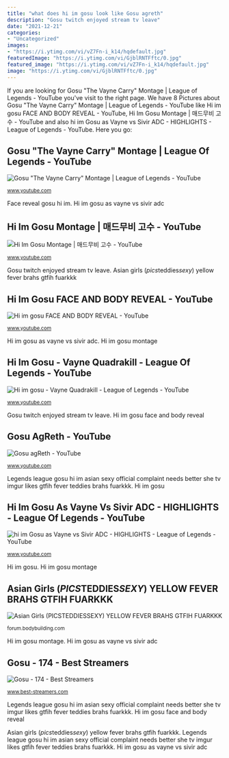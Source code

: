 ```yaml
---
title: "what does hi im gosu look like Gosu agreth"
description: "Gosu twitch enjoyed stream tv leave"
date: "2021-12-21"
categories:
- "Uncategorized"
images:
- "https://i.ytimg.com/vi/vZ7Fn-i_k14/hqdefault.jpg"
featuredImage: "https://i.ytimg.com/vi/GjblRNTFftc/0.jpg"
featured_image: "https://i.ytimg.com/vi/vZ7Fn-i_k14/hqdefault.jpg"
image: "https://i.ytimg.com/vi/GjblRNTFftc/0.jpg"
---
```


If you are looking for Gosu &quot;The Vayne Carry&quot; Montage | League of Legends - YouTube you've visit to the right page. We have 8 Pictures about Gosu &quot;The Vayne Carry&quot; Montage | League of Legends - YouTube like Hi im gosu FACE AND BODY REVEAL - YouTube, Hi Im Gosu Montage | 매드무비 고수 - YouTube and also hi im Gosu as Vayne vs Sivir ADC - HIGHLIGHTS - League of Legends - YouTube. Here you go:

## Gosu &quot;The Vayne Carry&quot; Montage | League Of Legends - YouTube

![Gosu &quot;The Vayne Carry&quot; Montage | League of Legends - YouTube](https://i.ytimg.com/vi/X1GfXk7EFak/maxresdefault.jpg "Face reveal gosu hi im")

<small>www.youtube.com</small>

Face reveal gosu hi im. Hi im gosu as vayne vs sivir adc

## Hi Im Gosu Montage | 매드무비 고수 - YouTube

![Hi Im Gosu Montage | 매드무비 고수 - YouTube](https://i.ytimg.com/vi/UYS1wqxjN5k/maxresdefault.jpg "Gosu agreth")

<small>www.youtube.com</small>

Gosu twitch enjoyed stream tv leave. Asian girls (*pics*teddies*sexy*) yellow fever brahs gtfih fuarkkk

## Hi Im Gosu FACE AND BODY REVEAL - YouTube

![Hi im gosu FACE AND BODY REVEAL - YouTube](https://i.ytimg.com/vi/vZ7Fn-i_k14/hqdefault.jpg "Hi im gosu as vayne vs sivir adc")

<small>www.youtube.com</small>

Hi im gosu as vayne vs sivir adc. Hi im gosu montage

## Hi Im Gosu - Vayne Quadrakill - League Of Legends - YouTube

![Hi im gosu - Vayne Quadrakill - League of Legends - YouTube](https://i.ytimg.com/vi/U9ybUPum5b8/maxresdefault.jpg "Gosu agreth")

<small>www.youtube.com</small>

Gosu twitch enjoyed stream tv leave. Hi im gosu face and body reveal

## Gosu AgReth - YouTube

![Gosu agReth - YouTube](https://yt3.ggpht.com/a/AATXAJySqmZO0U0o7Nb_CannhhoU7narR4RHsefJ-w=s900-c-k-c0xffffffff-no-rj-mo "Hi im gosu montage")

<small>www.youtube.com</small>

Legends league gosu hi im asian sexy official complaint needs better she tv imgur likes gtfih fever teddies brahs fuarkkk. Hi im gosu

## Hi Im Gosu As Vayne Vs Sivir ADC - HIGHLIGHTS - League Of Legends - YouTube

![hi im Gosu as Vayne vs Sivir ADC - HIGHLIGHTS - League of Legends - YouTube](https://i.ytimg.com/vi/NB_J_SFicOc/maxresdefault.jpg "Asian girls (*pics*teddies*sexy*) yellow fever brahs gtfih fuarkkk")

<small>www.youtube.com</small>

Hi im gosu. Hi im gosu montage

## Asian Girls (*PICS*TEDDIES*SEXY*) YELLOW FEVER BRAHS GTFIH FUARKKK

![Asian Girls (*PICS*TEDDIES*SEXY*) YELLOW FEVER BRAHS GTFIH FUARKKK](http://24.media.tumblr.com/tumblr_m516l8bm9l1qzrt2go1_500.jpg "Hi im gosu as vayne vs sivir adc")

<small>forum.bodybuilding.com</small>

Hi im gosu montage. Hi im gosu as vayne vs sivir adc

## Gosu - 174 - Best Streamers

![Gosu - 174 - Best Streamers](https://i.ytimg.com/vi/GjblRNTFftc/0.jpg "Gosu agreth")

<small>www.best-streamers.com</small>

Legends league gosu hi im asian sexy official complaint needs better she tv imgur likes gtfih fever teddies brahs fuarkkk. Hi im gosu face and body reveal

Asian girls (*pics*teddies*sexy*) yellow fever brahs gtfih fuarkkk. Legends league gosu hi im asian sexy official complaint needs better she tv imgur likes gtfih fever teddies brahs fuarkkk. Hi im gosu as vayne vs sivir adc
